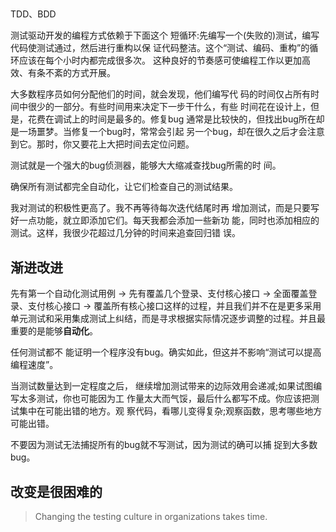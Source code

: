 


## 

TDD、BDD


测试驱动开发的编程方式依赖于下面这个 短循环:先编写一个(失败的)测试，编写代码使测试通过，然后进行重构以保 证代码整洁。这个“测试、编码、重构”的循环应该在每个小时内都完成很多次。 这种良好的节奏感可使编程工作以更加高效、有条不紊的方式开展。

大多数程序员如何分配他们的时间，就会发现，他们编写代 码的时间仅占所有时间中很少的一部分。有些时间用来决定下一步干什么，有些 时间花在设计上，但是，花费在调试上的时间是最多的。修复bug 通常是比较快的，但找出bug所在却是一场噩梦。当修复一个bug时，常常会引起 另一个bug，却在很久之后才会注意到它。那时，你又要花上大把时间去定位问题。

测试就是一个强大的bug侦测器，能够大大缩减查找bug所需的时 间。

 确保所有测试都完全自动化，让它们检查自己的测试结果。

 我对测试的积极性更高了。我不再等待每次迭代结尾时再
增加测试，而是只要写好一点功能，就立即添加它们。每天我都会添加一些新功
能，同时也添加相应的测试。这样，我很少花超过几分钟的时间来追查回归错
误。

## 渐进改进


先有第一个自动化测试用例 -> 先有覆盖几个登录、支付核心接口 -> 全面覆盖登录、支付核心接口 -> 覆盖所有核心接口这样的过程，并且我们并不在是更多采用单元测试和采用集成测试上纠结，而是寻求根据实际情况逐步调整的过程。并且最重要的是能够**自动化**。


任何测试都不 能证明一个程序没有bug。确实如此，但这并不影响“测试可以提高编程速度”。

当测试数量达到一定程度之后， 继续增加测试带来的边际效用会递减;如果试图编写太多测试，你也可能因为工 作量太大而气馁，最后什么都写不成。你应该把测试集中在可能出错的地方。观 察代码，看哪儿变得复杂;观察函数，思考哪些地方可能出错。

不要因为测试无法捕捉所有的bug就不写测试，因为测试的确可以捕 捉到大多数bug。

## 改变是很困难的
> Changing the testing culture in organizations  takes time.

